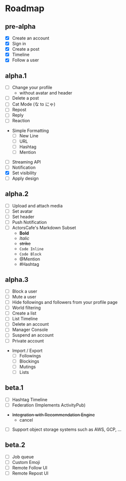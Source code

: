 # Roadmap

## pre-alpha

- [x] Create an account
- [x] Sign in
- [x] Create a post
- [x] Timeline
- [x] Follow a user

## alpha.1

- [ ] Change your profile
    - without avatar and header
- [ ] Delete a post
- [ ] Cat Mode (な to にゃ)
- [ ] Repost
- [ ] Reply
- [ ] Reaction
- Simple Formatting
    - [ ] New Line
    - [ ] URL
    - [ ] Hashtag
    - [ ] Mention
- [ ] Streaming API
- [ ] Notification
- [x] Set visibility
- [ ] Apply design

## alpha.2

- [ ] Upload and attach media
- [ ] Set avatar
- [ ] Set header
- [ ] Push Notification
- [ ] ActorsCafe's Markdown Subset
    - **Bold**
    - _Italic_
    - ~~strike~~
    - `Code Inline`
    - `Code Block`
    - @Mention
    - #Hashtag 

## alpha.3

- [ ] Block a user
- [ ] Mute a user
- [ ] Hide followings and followers from your profile page
- [ ] World filtering
- [ ] Create a list
- [ ] List Timeline
- [ ] Delete an account
- [ ] Manager Console
- [ ] Suspend an account
- [ ] Private account
- Import / Export
  - [ ] Followings
  - [ ] Blockings
  - [ ] Mutings
  - [ ] Lists

## beta.1
- [ ] Hashtag Timeline
- [ ] Federation (Implements ActivityPub)
- ~~Integration with Recommendation Engine~~
    - cancel
- [ ] Support object storage systems such as AWS, GCP, ...

## beta.2
- [ ] Job queue
- [ ] Custom Emoji
- [ ] Remote Follow UI
- [ ] Remote Repost UI
